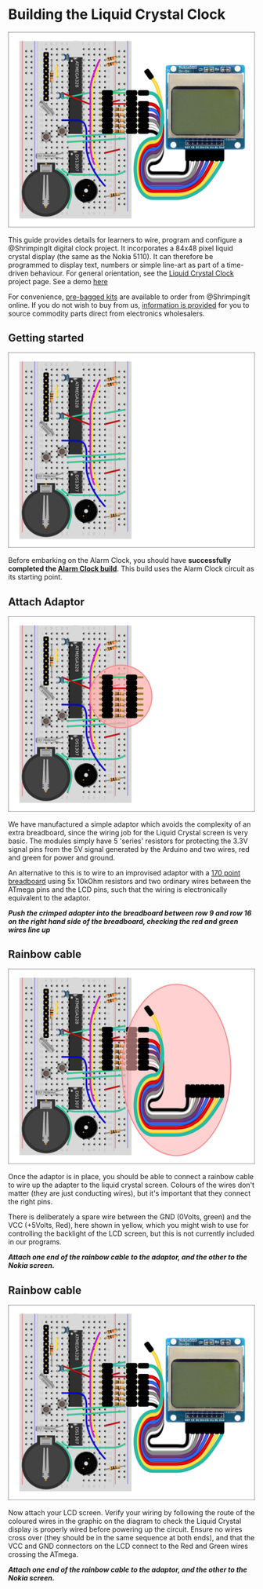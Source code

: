 # Building the Liquid Crystal Clock

![Final build][header]

This guide provides details for learners to wire, program and configure a @ShrimpingIt digital clock project. It incorporates a 84x48 pixel liquid crystal display (the same as the Nokia 5110). It can therefore be programmed to display text, numbers or simple line-art as part of a time-driven behaviour. For general orientation, see the [Liquid Crystal Clock](./index.html) project page. See a demo [here](https://plus.google.com/115551960274376151777/posts/1sH9LafaPZ3)

For convenience, [pre-bagged kits](../../kit/lcdclock.html) are available to order from @ShrimpingIt online. If you do not wish to buy from us, [information is provided](./procure.html) for you to source commodity parts direct from electronics wholesalers.

## Getting started

![Alarm clock build][step00]

Before embarking on the Alarm Clock, you should have **successfully completed the [Alarm Clock build](../alarmclock/index.html)**. This build uses the Alarm Clock circuit as its starting point.

## Attach Adaptor

![Attach adaptor][step01]

We have manufactured a simple adaptor which avoids the complexity of an extra breadboard, since the wiring job for the Liquid Crystal screen is very basic. The modules simply have 5 'series' resistors for protecting the 3.3V signal pins from the 5V signal generated by the Arduino and two wires, red and green for power and ground.

An alternative to this is to wire to an improvised adaptor with a [170 point breadboard](../../kit/breadboard170.html) using 5x 10kOhm resistors and two ordinary wires between the ATmega pins and the LCD pins, such that the wiring is electronically equivalent to the adaptor.

***Push the crimped adapter into the breadboard between row 9 and row 16 on the right hand side of the breadboard, checking the red and green wires line up***

## Rainbow cable

![Attach rainbow wires][step02]

Once the adaptor is in place, you should be able to connect a rainbow cable to wire up the adapter to the liquid crystal screen. Colours of the wires don't matter (they are just conducting wires), but it's important that they connect the right pins. 

There is deliberately a spare wire between the GND (0Volts, green) and the VCC (+5Volts, Red), here shown in yellow, which you might wish to use for controlling the backlight of the LCD screen, but this is not currently included in our programs.

***Attach one end of the rainbow cable to the adaptor, and the other to the Nokia screen.***

## Rainbow cable

![Wire Nokia 5110 screen][step03]

Now attach your LCD screen. Verify your wiring by following the route of the coloured wires in the graphic on the diagram to check the Liquid Crystal display is properly wired before powering up the circuit. Ensure no wires cross over (they should be in the same sequence at both ends), and that the VCC and GND connectors on the LCD connect to the Red and Green wires crossing the ATmega.

***Attach one end of the rainbow cable to the adaptor, and the other to the Nokia screen.***

[header]: sequence/03_screen.png
[step00]: sequence/00_alarmclock.png
[step01]: sequence/01_adaptor.png
[step02]: sequence/02_cable.png
[step03]: sequence/03_screen.png

